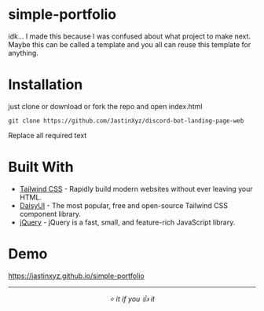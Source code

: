 # simple-portfolio
idk... I made this because I was confused about what project to make next. Maybe this can be called a template and you all can reuse this template for anything.

# Installation
just clone or download or fork the repo and open index.html

```cli
git clone https://github.com/JastinXyz/discord-bot-landing-page-web
```

Replace all required text

# Built With
- [Tailwind CSS](https://tailwindcss.com) - Rapidly build modern websites without ever leaving your HTML.
- [DaisyUI](https://daisyui.com) - The most popular, free and open-source Tailwind CSS component library.
- [jQuery](https://jquery.com) - jQuery is a fast, small, and feature-rich JavaScript library.

# Demo
https://jastinxyz.github.io/simple-portfolio

<hr/>
<div align="center">
  <i>⭐ it if you 👍 it</i>
</div>
